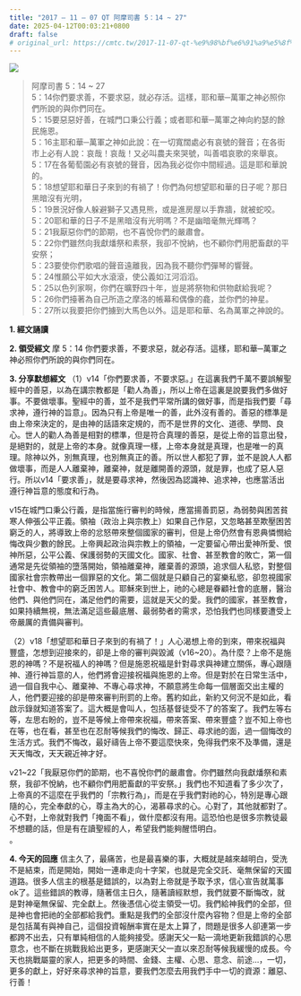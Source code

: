 ```yaml
---
title: "2017 – 11 – 07 QT 阿摩司書 5：14 ~ 27"
date: 2025-04-12T00:03:21+0800
draft: false
# original_url: https://cmtc.tw/2017-11-07-qt-%e9%98%bf%e6%91%a9%e5%8f%b8%e6%9b%b8-5%ef%bc%9a14-27
---
```


![](/images/qt.jpg)
> 阿摩司書 5：14 ~ 27  
> 5：14你們要求善，不要求惡，就必存活。這樣，耶和華─萬軍之神必照你們所說的與你們同在。  
> 5：15要惡惡好善，在城門口秉公行義；或者耶和華─萬軍之神向約瑟的餘民施恩。  
> 5：16主耶和華─萬軍之神如此說：在一切寬闊處必有哀號的聲音；在各街市上必有人說：哀哉！哀哉！又必叫農夫來哭號，叫善唱哀歌的來舉哀。  
> 5：17在各葡萄園必有哀號的聲音，因為我必從你中間經過。這是耶和華說的。  
> 5：18想望耶和華日子來到的有禍了！你們為何想望耶和華的日子呢？那日黑暗沒有光明，  
> 5：19景況好像人躲避獅子又遇見熊，或是進房屋以手靠牆，就被蛇咬。  
> 5：20耶和華的日子不是黑暗沒有光明嗎？不是幽暗毫無光輝嗎？  
> 5：21我厭惡你們的節期，也不喜悅你們的嚴肅會。  
> 5：22你們雖然向我獻燔祭和素祭，我卻不悅納，也不顧你們用肥畜獻的平安祭；  
> 5：23要使你們歌唱的聲音遠離我，因為我不聽你們彈琴的響聲。  
> 5：24惟願公平如大水滾滾，使公義如江河滔滔。  
> 5：25以色列家啊，你們在曠野四十年，豈是將祭物和供物獻給我呢？  
> 5：26你們擡著為自己所造之摩洛的帳幕和偶像的龕，並你們的神星。  
> 5：27所以我要把你們擄到大馬色以外。這是耶和華、名為萬軍之神說的。

**1. 經文誦讀**

**2. 領受經文**
摩 5：14 你們要求善，不要求惡，就必存活。這樣，耶和華─萬軍之神必照你們所說的與你們同在。

**3. 分享默想經文**
（1）v14「你們要求善，不要求惡。」在這裏我們千萬不要誤解聖經中的善惡，以為在講宗教都是「勸人為善」，所以上帝在這裏是說要我們多做好事。不要做壞事。聖經中的善，並不是我們平常所講的做好事，而是指我們要「尋求神，遵行神的旨意」。因為只有上帝是唯一的善，此外沒有善的。善惡的標準是由上帝來決定的，是由神的話語來定規的，而不是世界的文化、道德、學問、良心。世人的勸人為善是相對的標準，但是符合真理的善惡，是從上帝的旨意出發，是絕對的，就是上帝的本身。就像真理一樣，上帝本身就是真理，也是唯一的真理。除神以外，別無真理，也別無真正的善。所以世人都犯了罪，並不是說人人都做壞事，而是人人離棄神，離棄神，就是離開善的源頭，就是罪，也成了惡人惡行。所以v14「要求善」，就是要尋求神，然後因為認識神、追求神，也應當活出遵行神旨意的態度和行為。

v15在城門口秉公行義，是指當施行審判的時候，應當揚善罰惡，為弱勢與困苦貧寒人伸張公平正義。領袖（政治上與宗教上）如果自己作惡，又忽略甚至欺壓困苦窮乏的人，將導致上帝的忿怒帶來整個國家的審判，但是上帝仍然會有恩典憐憫給悔改與少數的餘民。上帝興起政治與宗教上的領袖，一定要留心帶出愛神所愛、恨神所惡，公平公義、保護弱勢的天國文化。國家、社會、甚至教會的敗亡，第一個通常是先從領袖的墮落開始，領袖離棄神，離棄善的源頭，追求個人私慾，對整個國家社會宗教帶出一個罪惡的文化。第二個就是只顧自己的宴樂私慾，卻忽視國家社會中、教會中的窮乏困苦人。耶穌來到世上，祂的心總是眷顧社會的底層，醫治他們、與他們同在，滿足他們的需要，這就是天父的愛。我們的國家，甚至教會，如果持續無視，無法滿足這些最底層、最弱勢者的需求，恐怕我們也同樣要遭受上帝嚴厲的責備與審判。

（2）v18「想望耶和華日子來到的有禍了！」人心渴想上帝的到來，帶來祝福與豐盛，怎想到迎接來的，卻是上帝的審判與毀滅（v16\~20）。為什麼？上帝不是施恩的神嗎？不是祝福人的神嗎？但是施恩祝福是針對尋求與神建立關係，專心跟隨神、遵行神旨意的人，他們將會迎接祝福與施恩的上帝。但是對於在日常生活中，過一個自我中心、離棄神、不專心尋求神，不願意將生命每一個層面交出主權的人，他們要迎接的卻是帶來審判刑罰的上帝。舊約如此，新約又何況不是如此，看啟示錄就知道答案了。這大概是會叫人，包括基督徒受不了的答案了。我們左等右等，左思右盼的，豈不是等候上帝帶來祝福，帶來答案、帶來豐盛？豈不知上帝也在等，也在看，甚至也在忍耐等候我們的悔改、歸正、尋求祂的面，過一個悔改的生活方式。我們不悔改，最好禱告上帝不要這麼快來，免得我們來不及準備，還是天天悔改，天天親近神才好。

v21\~22「我厭惡你們的節期，也不喜悅你們的嚴肅會。你們雖然向我獻燔祭和素祭，我卻不悅納，也不顧你們用肥畜獻的平安祭。」我們也不知道看了多少次了，上帝真的不這麼在乎我們的「宗教行為」，而是在乎我們對祂的心，特別是專心跟隨的心，完全奉獻的心，尊主為大的心，渴慕尋求的心。心對了，其他就都對了。心不對，上帝就對我們「掩面不看」，做什麼都沒有用。這恐怕也是很多宗教徒最不想聽的話，但是有在讀聖經的人，希望我們能夠醒悟明白。  
。

**4. 今天的回應**
信主久了，最痛苦，也是最喜樂的事，大概就是越來越明白，受洗不是結束，而是開始，開始一連串走向十字架，也就是完全交託、毫無保留的天國道路。很多人信主的根基是錯誤的，以為對上帝就是予取予求，信心宣告就萬事ok了。這些錯誤的教導，隨著信主日久，隨著讀經默想，我們就要不斷悔改，就是對神毫無保留、完全獻上。然後憑信心從主領受一切。我們給神我們的全部，但是神也會把祂的全部都給我們。重點是我們的全部沒什麼內容物？但是上帝的全部是包括萬有與神自己，這個投資報酬率實在是太上算了，問題是很多人卻連第一步都跨不出去，只有單純相信的人能夠接受。感謝天父一點一滴地更新我錯誤的心思意念，也不斷在挑戰我給出更多，更感謝天父一直以來忍耐等候我緩慢的成長。今天也挑戰屬靈的家人，把更多的時間、金錢、主權、心思、意念、前途…，一切，更多的獻上，好好來尋求神的旨意，要我們怎麼去用我們手中一切的資源：離惡、行善！
